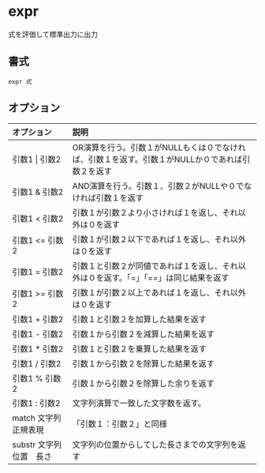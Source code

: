 # expr

式を評価して標準出力に出力

## 書式

```
expr 式
```

## オプション

|オプション|説明|
|:--|:--|
|引数1 \| 引数2|OR演算を行う。引数１がNULLもくは０でなければ、引数１を返す。引数１がNULLか０であれば引数２を返す|
|引数1 & 引数2|AND演算を行う。引数１、引数２がNULLや０でなければ引数１を返す|
|引数1 < 引数2|引数１が引数２より小さければ１を返し、それ以外は０を返す|
|引数1 <= 引数2|引数１が引数２以下であれば１を返し、それ以外は０を返す|
|引数1 = 引数2|引数１と引数２が同値であれば１を返し、それ以外は０を返す。「=」「==」は同じ結果を返す|
|引数1 >= 引数2|引数１が引数２以上であれば１を返し、それ以外は０を返す|
|引数1 + 引数2|引数１と引数２を加算した結果を返す|
|引数1 - 引数2|引数１から引数２を減算した結果を返す|
|引数1 * 引数2|引数１と引数２を乗算した結果を返す|
|引数1 / 引数2|引数１から引数２を除算した結果を返す|
|引数1 % 引数2|引数１から引数２を除算した余りを返す|
|引数1 : 引数2|文字列演算で一致した文字数を返す。|
|match 文字列 正規表現|「引数１：引数２」と同様|
|substr 文字列 位置　長さ|文字列の位置からしてした長さまでの文字列を返す|
